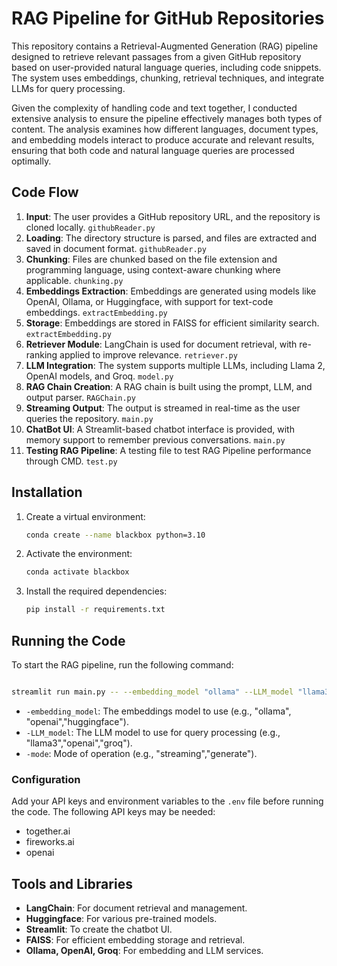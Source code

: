 # RAG Pipeline for GitHub Repositories

This repository contains a Retrieval-Augmented Generation (RAG) pipeline designed to retrieve relevant passages from a given GitHub repository based on user-provided natural language queries, including code snippets. The system uses embeddings, chunking, retrieval techniques, and integrate LLMs for query processing.

Given the complexity of handling code and text together, I conducted extensive analysis to ensure the pipeline effectively manages both types of content. The analysis examines how different languages, document types, and embedding models interact to produce accurate and relevant results, ensuring that both code and natural language queries are processed optimally.


## Code Flow

1. **Input**: The user provides a GitHub repository URL, and the repository is cloned locally. `githubReader.py`
2. **Loading**: The directory structure is parsed, and files are extracted and saved in document format. `githubReader.py`
3. **Chunking**: Files are chunked based on the file extension and programming language, using context-aware chunking where applicable. `chunking.py`
4. **Embeddings Extraction**: Embeddings are generated using models like OpenAI, Ollama, or Huggingface, with support for text-code embeddings. `extractEmbedding.py`
5. **Storage**: Embeddings are stored in FAISS for efficient similarity search. `extractEmbedding.py`
6. **Retriever Module**: LangChain is used for document retrieval, with re-ranking applied to improve relevance. `retriever.py`
7. **LLM Integration**: The system supports multiple LLMs, including Llama 2, OpenAI models, and Groq. `model.py`
8. **RAG Chain Creation**: A RAG chain is built using the prompt, LLM, and output parser. `RAGChain.py`
9. **Streaming Output**: The output is streamed in real-time as the user queries the repository. `main.py`
10. **ChatBot UI**: A Streamlit-based chatbot interface is provided, with memory support to remember previous conversations. `main.py`
11. **Testing RAG Pipeline**: A testing file to test RAG Pipeline performance through CMD. `test.py`

## Installation

1. Create a virtual environment:
    
    ```bash
    conda create --name blackbox python=3.10
    ```
    
2. Activate the environment:
    
    ```bash
    conda activate blackbox
    ```
    
3. Install the required dependencies:
    
    ```bash
    pip install -r requirements.txt
    ```
    

## Running the Code

To start the RAG pipeline, run the following command:

```bash

streamlit run main.py -- --embedding_model "ollama" --LLM_model "llama3" --mode "streaming"

```

<!-- - `-git_url`: URL of the GitHub repository to be processed. -->
- `-embedding_model`: The embeddings model to use (e.g., "ollama", "openai","huggingface").
- `-LLM_model`: The LLM model to use for query processing (e.g., "llama3","openai","groq").
- `-mode`: Mode of operation (e.g., "streaming","generate").
<!-- - `-local_path`: Path to store the cloned repository. -->

### Configuration

Add your API keys and environment variables to the `.env` file before running the code.
The following API keys may be needed:
- together.ai
- fireworks.ai
- openai

## Tools and Libraries

- **LangChain**: For document retrieval and management.
- **Huggingface**: For various pre-trained models.
- **Streamlit**: To create the chatbot UI.
- **FAISS**: For efficient embedding storage and retrieval.
- **Ollama, OpenAI, Groq**: For embedding and LLM services.

